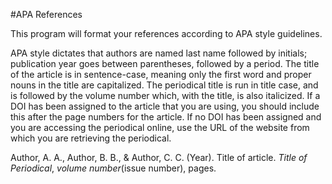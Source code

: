 #APA References

This program will format your references according to APA style guidelines.

APA style dictates that authors are named last name followed by initials; publication year goes between parentheses, followed by a period. The title of the article is in sentence-case, meaning only the first word and proper nouns in the title are capitalized. The periodical title is run in title case, and is followed by the volume number which, with the title, is also italicized. If a DOI has been assigned to the article that you are using, you should include this after the page numbers for the article. If no DOI has been assigned and you are accessing the periodical online, use the URL of the website from which you are retrieving the periodical.

Author, A. A., Author, B. B., & Author, C. C. (Year). Title of article. *Title of Periodical*, *volume number*(issue number), pages.